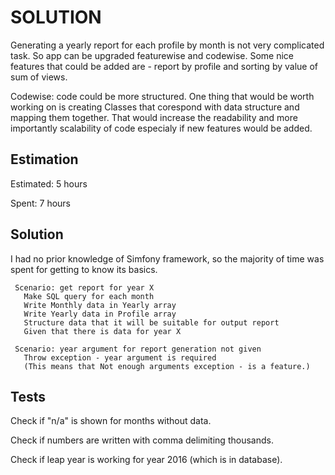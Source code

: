 SOLUTION
========

Generating a yearly report for each profile by month is not very complicated
task. So app can be upgraded featurewise and codewise. Some nice features that
could be added are - report by profile and sorting by value of sum of views. 

Codewise: code could be more structured. One thing that would be worth working
on is creating Classes that corespond with data structure and mapping them
together. That would increase the readability and more importantly scalability
of code especialy if new features would be added. 

Estimation
----------
Estimated: 5 hours

Spent: 7 hours 


Solution
--------

I had no prior knowledge of Simfony framework, so the majority of time was spent
for getting to know its basics.

     Scenario: get report for year X
       Make SQL query for each month
       Write Monthly data in Yearly array
       Write Yearly data in Profile array
       Structure data that it will be suitable for output report
       Given that there is data for year X

     Scenario: year argument for report generation not given
       Throw exception - year argument is required
       (This means that Not enough arguments exception - is a feature.)

Tests
-----

Check if "n/a" is shown for months without data.

Check if numbers are written with comma delimiting thousands.

Check if leap year is working for year 2016 (which is in database).
